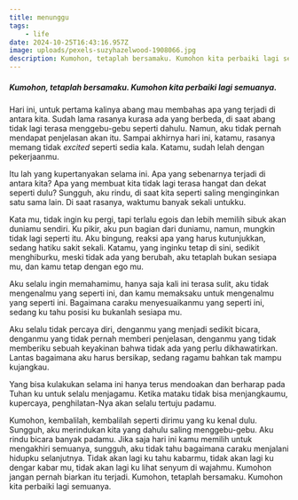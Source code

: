 ```yaml
---
title: menunggu
tags: 
    - life
date: 2024-10-25T16:43:16.957Z
image: uploads/pexels-suzyhazelwood-1908066.jpg
description: Kumohon, tetaplah bersamaku. Kumohon kita perbaiki lagi semuanya.
---
```

##### Kumohon, tetaplah bersamaku. Kumohon kita perbaiki lagi semuanya.

H﻿ari ini, untuk pertama kalinya abang mau membahas apa yang terjadi di antara kita. Sudah lama rasanya kurasa ada yang berbeda, di saat abang tidak lagi terasa menggebu-gebu seperti dahulu. Namun, aku tidak pernah mendapat penjelasan akan itu. Sampai akhirnya hari ini, katamu, rasanya memang tidak *excited* seperti sedia kala. Katamu, sudah lelah dengan pekerjaanmu. 

I﻿tu lah yang kupertanyakan selama ini. Apa yang sebenarnya terjadi di antara kita? Apa yang membuat kita tidak lagi terasa hangat dan dekat seperti dulu? Sungguh, aku rindu, di saat kita seperti saling menginginkan satu sama lain. Di saat rasanya, waktumu banyak sekali untukku.

K﻿ata mu, tidak ingin ku pergi, tapi terlalu egois dan lebih memilih sibuk akan duniamu sendiri. Ku pikir, aku pun bagian dari duniamu, namun, mungkin tidak lagi seperti itu. Aku bingung, reaksi apa yang harus kutunjukkan, sedang hatiku sakit sekali. Katamu, yang inginku tetap di sini, sedikit menghiburku, meski tidak ada yang berubah, aku tetaplah bukan sesiapa mu, dan kamu tetap dengan ego mu. 

A﻿ku selalu ingin memahamimu, hanya saja kali ini terasa sulit, aku tidak mengenalmu yang seperti ini, dan kamu memaksaku untuk mengenalmu yang seperti ini. Bagaimana caraku menyesuaikanmu yang seperti ini, sedang ku tahu posisi ku bukanlah sesiapa mu. 

A﻿ku selalu tidak percaya diri, denganmu yang menjadi sedikit bicara, denganmu yang tidak pernah memberi penjelasan, denganmu yang tidak memberiku sebuah keyakinan bahwa tidak ada yang perlu dikhawatirkan. Lantas bagaimana aku harus bersikap, sedang ragamu bahkan tak mampu kujangkau.

Y﻿ang bisa kulakukan selama ini hanya terus mendoakan dan berharap pada Tuhan ku untuk selalu menjagamu. Ketika mataku tidak bisa menjangkaumu, kupercaya, penghilatan-Nya akan selalu tertuju padamu. 

K﻿umohon, kembalilah, kembalilah seperti dirimu yang ku kenal dulu. Sungguh, aku merindukan kita yang dahulu saling menggebu-gebu. Aku rindu bicara banyak padamu. Jika saja hari ini kamu memilih untuk mengakhiri semuanya, sungguh, aku tidak tahu bagaimana caraku menjalani hidupku selanjutnya. Tidak akan lagi ku tahu kabarmu, tidak akan lagi ku dengar kabar mu, tidak akan lagi ku lihat senyum di wajahmu. Kumohon jangan pernah biarkan itu terjadi. Kumohon, tetaplah bersamaku. Kumohon kita perbaiki lagi semuanya.